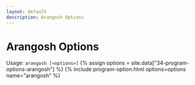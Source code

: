 ```yaml
---
layout: default
description: Arangosh Options
---
```

Arangosh Options
================

Usage: `arangosh [<options>]`
{% assign options = site.data["34-program-options-arangosh"] %}
{% include program-option.html options=options name="arangosh" %}
